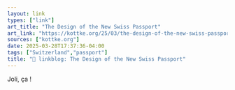 ```yaml
---
layout: link
types: ["link"]
art_title: "The Design of the New Swiss Passport"
art_link: "https://kottke.org/25/03/the-design-of-the-new-swiss-passport"
sources: ["kottke.org"]
date: 2025-03-28T17:37:36-04:00
tags: ["Switzerland","passport"]
title: "🔗 linkblog: The Design of the New Swiss Passport"
---
```

Joli, ça !